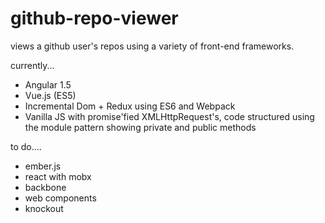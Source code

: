 # github-repo-viewer
views a github user's repos using a variety of front-end frameworks.

currently...

* Angular 1.5
* Vue.js (ES5)
* Incremental Dom + Redux using ES6 and Webpack
* Vanilla JS with promise'fied XMLHttpRequest's, code structured using the module pattern showing private and public methods

to do....

* ember.js
* react with mobx
* backbone
* web components
* knockout
